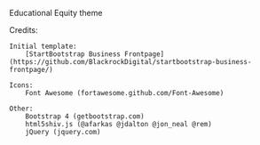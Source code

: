 Educational Equity theme


Credits:

    Initial template:
        [StartBootstrap Business Frontpage](https://github.com/BlackrockDigital/startbootstrap-business-frontpage/)

    Icons:
        Font Awesome (fortawesome.github.com/Font-Awesome)

    Other:
        Bootstrap 4 (getbootstrap.com)
        html5shiv.js (@afarkas @jdalton @jon_neal @rem)
        jQuery (jquery.com)
